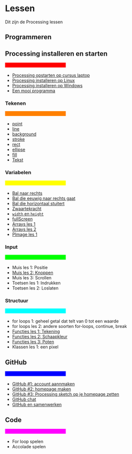 # Lessen

Dit zijn de Processing lessen

## Programmeren

## Processing installeren en starten

![rode balk](Rood.png)

 * [Processing opstarten op cursus laptop](./ProcessingOpstartenOpCursusLaptop/README.md)
 * [Processing installeren op Linux](./ProcessingInstallerenOpLinux/README.md)
 * [Processing installeren op Windows](./ProcessingInstallerenOpWindows/README.md)
 * [Een mooi programma](./EenMooiProgramma/README.md)

### Tekenen

![oranje balk](Oranje.png)

 * [point](./Point/README.md)
 * [line](./Line/README.md)
 * [background](./Background/README.md)
 * [stroke](./Stroke/README.md)
 * [rect](./Rect/README.md)
 * [ellipse](./Ellipse/README.md)
 * [fill](./Fill/README.md)
 * [Tekst](./Text/README.md)

### Variabelen

![gele balk](Geel.png)

 * [Bal naar rechts](./BalNaarRechts/README.md)
 * [Bal die eeuwig naar rechts gaat](./BalEeuwigNaarRechts/README.md)
 * [Bal die horizontaal stuitert](./BalDieHorizontaalStuitert/README.md)
 * [Zwaartekracht](./Zwaartekracht/README.md)
 * [`width` en `height`](./WidthHeight/README.md)
 * [fullScreen](./FullScreen/README.md)
 * [Arrays les 1](./Arrays1/README.md)
 * [Arrays les 2](./Arrays2/README.md)
 * [PImage les 1](./PImage1/README.md)

### Input

![groene balk](Groen.png)

 * Muis les 1: Positie
 * [Muis les 2: Knoppen](./MuisKnoppen/README.md)
 * Muis les 3: Scrollen
 * Toetsen les 1: Indrukken
 * Toetsen les 2: Loslaten

### Structuur

![cyane balk](Cyaan.png)

 * for loops 1: geheel getal dat telt van 0 tot een waarde
 * for loops les 2: andere soorten for-loops, continue, break
 * [Functies les 1: Tekening](./FunctiesTekening/README.md)
 * [Functies les 2: Schaapkleur](./FunctiesSchaapkleur/README.md)
 * [Functies les 3: Poten](./FunctiesPoten/README.md)
 * Klassen les 1: een pixel

## GitHub

![blauwe balk](Blauw.png)

 * [GitHub #1: account aannmaken](./GitHub/README.md)
 * [GitHub #2: homepage maken](./GitHubPages/README.md)
 * [GitHub #3: Processing sketch op je homepage zetten](./ProcessingJS/README.md)
 * [GitHub chat](./GitHubChat/README.md)
 * [GitHub en samenwerken](./GitHubSamenwerken/README.md)

## Code

![magenta balk](Magenta.png)

 * For loop spelen
 * Accolade spelen
